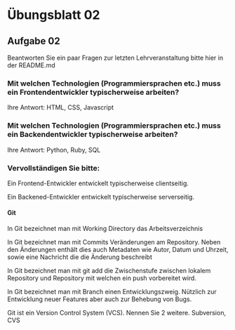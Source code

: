 # Übungsblatt 02

## Aufgabe 02

Beantworten Sie ein paar Fragen zur letzten Lehrveranstaltung bitte hier in der README.md

### Mit welchen Technologien (Programmiersprachen etc.) muss ein Frontendentwickler typischerweise arbeiten?

Ihre Antwort: HTML, CSS, Javascript

### Mit welchen Technologien (Programmiersprachen etc.) muss ein Backendentwickler typischerweise arbeiten?

Ihre Antwort: Python, Ruby, SQL

### Vervollständigen Sie bitte:

Ein Frontend-Entwickler entwickelt typischerweise clientseitig.

Ein Backened-Entwickler entwickelt typischerweise serverseitig.

#### Git

In Git bezeichnet man mit Working Directory das Arbeitsverzeichnis

In Git bezeichnet man mit Commits Veränderungen am Repository. Neben den Änderungen enthält dies auch Metadaten wie Autor, Datum und Uhrzeit, sowie eine Nachricht die die Änderung beschreibt

In Git bezeichnet man mit git add die Zwischenstufe zwischen lokalem Repository und Repository mit welchen ein push vorbereitet wird.

In Git bezeichnet man mit Branch einen Entwicklungszweig. Nützlich zur Entwicklung neuer Features aber auch zur Behebung von Bugs.

Git ist ein Version Control System (VCS). Nennen Sie 2 weitere. Subversion, CVS

